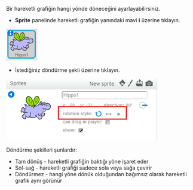 Bir hareketli grafiğin hangi yönde döneceğini ayarlayabilirsiniz.

- **Sprite** panelinde hareketli grafiğin yanındaki mavi **i** üzerine tıklayın.

![Üzerine tıklayın](images/click-i.png)

- İstediğiniz döndürme şekli üzerine tıklayın.

![Farklı rotasyon tarzı](images/rotation-style.png)

Döndürme şekilleri şunlardır:

- Tam dönüş - hareketli grafiğin baktığı yöne işaret eder
- Sol-sağ - hareketli grafiği sadece sola veya sağa çevirir
- Döndürmez - hangi yöne dönük olduğundan bağımsız olarak hareketli grafik aynı görünür